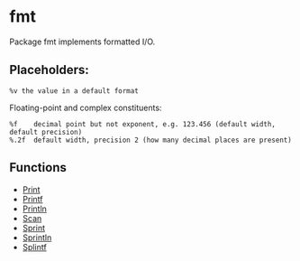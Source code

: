 # fmt

Package fmt implements formatted I/O.

## Placeholders:

```
%v the value in a default format
```

Floating-point and complex constituents:

```
%f    decimal point but not exponent, e.g. 123.456 (default width, default precision)
%.2f  default width, precision 2 (how many decimal places are present)
```

## Functions

- [Print](print.md)
- [Printf](printf.md)
- [Println](println.md)
- [Scan](scan.md)
- [Sprint](sprint.md)
- [Sprintln](sprintln.md)
- [Splintf](splintf.md)
